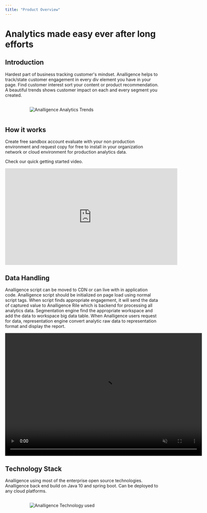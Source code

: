 ```yaml
---
title: "Product Overview"
---
```


# Analytics made easy ever after long efforts

## Introduction

Hardest part of business tracking customer's mindset. Analligence helps to track/state customer engagement in every div element you have in your page. Find customer interest sort your content or product recommendation. A beautiful trends shows customer impact on each and every segment you created.

 <img alt="Analligence Analytics Trends" style="max-height: 20rem; padding: 1rem 5rem;" src="/docs/imgs/analligence_trends_2.png">

## How it works

Create free sandbox account evaluate with your non production environment and request copy for free to install in your organization network or cloud environment for production analytics data.

Check our quick getting started video.

<iframe width="560" height="315" src="https://www.youtube.com/embed/V1TM4KQAUFE" frameborder="0" allow="accelerometer; autoplay; encrypted-media; gyroscope; picture-in-picture" allowfullscreen></iframe>

## Data Handling

Analligence script can be moved to CDN or can live with in application code. Analligence script should be initialized on page load using normal script tags. When script finds appropriate engagement, it will send the data of captured value to Analligence Rile which is backend for processing all analytics data. Segmentation engine find the appropriate workspace and add the data to workspace big data table. When Analligence users request for data, representation engine convert analytic raw data to representation format and display the report.

<video width="640" height="400" autoplay loop muted>
  <source src="/docs/vid/analligence_data_flow.mp4" type="video/mp4" />
  Your browser does not support the video tag.
</video>

## Technology Stack

Analligence using most of the enterprise open source technologies. Analligence back end build on Java 10 and spring boot. Can be deployed to any cloud platforms.

 <img alt="Analligence Technology used" style="max-height: 20rem; padding: 1rem 5rem;" src="/docs/imgs/analligence_technology_used.png">